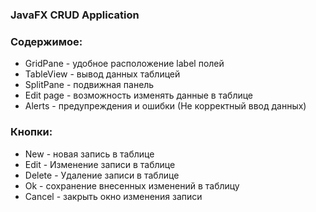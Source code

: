 ### JavaFX CRUD Application

### Содержимое:
* GridPane - удобное расположение label полей
* TableView - вывод данных таблицей
* SplitPane - подвижная панель
* Edit page - возможность изменять данные в таблице
* Alerts - предупреждения и ошибки (Не корректный ввод данных)
### Кнопки:
* New - новая запись в таблице
* Edit - Изменение записи в таблице
* Delete - Удаление записи в таблице
* Ok - сохранение внесенных изменений в таблицу
* Cancel - закрыть окно изменения записи